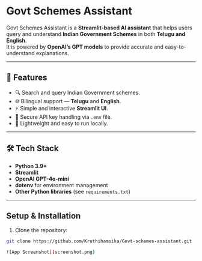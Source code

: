 # Govt Schemes Assistant

Govt Schemes Assistant is a **Streamlit-based AI assistant** that helps users query and understand **Indian Government Schemes** in both **Telugu and English**.  
It is powered by **OpenAI’s GPT models** to provide accurate and easy-to-understand explanations.

---

## 🌟 Features
- 🔍 Search and query Indian Government schemes.
- 🌐 Bilingual support — **Telugu** and **English**.
- ⚡ Simple and interactive **Streamlit UI**.
- 🔑 Secure API key handling via `.env` file.
- 📱 Lightweight and easy to run locally.

---

## 🛠️ Tech Stack
- **Python 3.9+**
- **Streamlit**
- **OpenAI GPT-4o-mini**
- **dotenv** for environment management
- **Other Python libraries** (see `requirements.txt`)

---


## Setup & Installation
1. Clone the repository:
```bash
git clone https://github.com/Kruthihamsika/Govt-schemes-assistant.git

![App Screenshot](screenshot.png)

